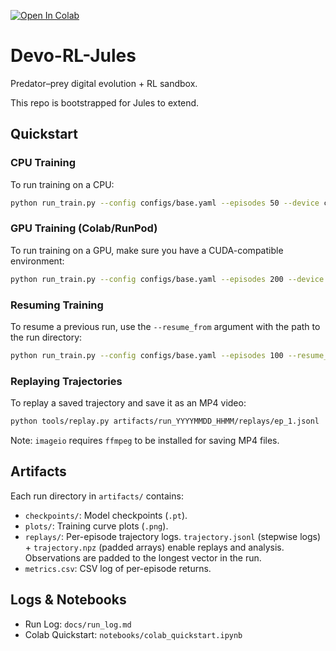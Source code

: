 [![Open In Colab](https://colab.research.google.com/assets/colab-badge.svg)](https://colab.research.google.com/github/Dasein93/devo-rl-jules/blob/main/notebooks/colab_quickstart.ipynb)

# Devo-RL-Jules

Predator–prey digital evolution + RL sandbox.

This repo is bootstrapped for Jules to extend.


## Quickstart

### CPU Training
To run training on a CPU:
```bash
python run_train.py --config configs/base.yaml --episodes 50 --device cpu
```

### GPU Training (Colab/RunPod)
To run training on a GPU, make sure you have a CUDA-compatible environment:
```bash
python run_train.py --config configs/base.yaml --episodes 200 --device cuda
```

### Resuming Training
To resume a previous run, use the `--resume_from` argument with the path to the run directory:
```bash
python run_train.py --config configs/base.yaml --episodes 100 --resume_from artifacts/run_YYYYMMDD_HHMM
```

### Replaying Trajectories
To replay a saved trajectory and save it as an MP4 video:
```bash
python tools/replay.py artifacts/run_YYYYMMDD_HHMM/replays/ep_1.jsonl
```
Note: `imageio` requires `ffmpeg` to be installed for saving MP4 files.

## Artifacts
Each run directory in `artifacts/` contains:
- `checkpoints/`: Model checkpoints (`.pt`).
- `plots/`: Training curve plots (`.png`).
- `replays/`: Per-episode trajectory logs. `trajectory.jsonl` (stepwise logs) + `trajectory.npz` (padded arrays) enable replays and analysis. Observations are padded to the longest vector in the run.
- `metrics.csv`: CSV log of per-episode returns.

## Logs & Notebooks
- Run Log: `docs/run_log.md`
- Colab Quickstart: `notebooks/colab_quickstart.ipynb`
